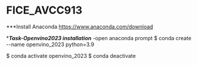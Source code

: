 # FICE_AVCC913
***Install Anaconda
https://www.anaconda.com/download

****Task-Openvino2023 installation***
-open anaconda prompt 
$ conda create --name openvino_2023 python=3.9

$ conda activate openvino_2023
$ conda deactivate
